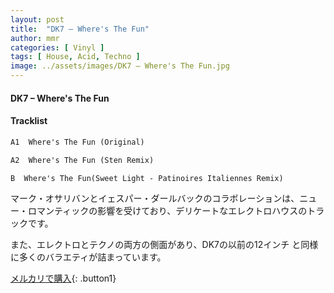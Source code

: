 ```yaml
---
layout: post
title:  "DK7 – Where's The Fun"
author: mmr
categories: [ Vinyl ]
tags: [ House, Acid, Techno ]
image: ../assets/images/DK7 – Where's The Fun.jpg
---
```


#### DK7 – Where's The Fun

#### Tracklist
```md
A1  Where's The Fun (Original)

A2  Where's The Fun (Sten Remix)

B  Where's The Fun(Sweet Light - Patinoires Italiennes Remix)
```

マーク・オサリバンとイェスパー・ダールバックのコラボレーションは、ニュー・ロマンティックの影響を受けており、デリケートなエレクトロハウスのトラックです。

また、エレクトロとテクノの両方の側面があり、DK7の以前の12インチ と同様に多くのバラエティが詰まっています。


[メルカリで購入](https://jp.mercari.com/item/m78003001703){: .button1}

